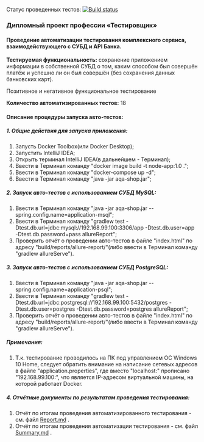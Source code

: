 Статус проведенных тестов:
[![Build status](https://ci.appveyor.com/api/projects/status/1hoaj1pqi7wyit1r?svg=true)](https://ci.appveyor.com/project/AleksandrZhuravel/aqa-diploma)








### Дипломный проект профессии «Тестировщик»
#### Проведение автоматизации тестирования комплексного сервиса, взаимодействующего с СУБД и API Банка.
**Тестируемая функциональность:** сохранение приложением информации в собственной СУБД о том, каким способом был совершён платёж и успешно ли он был совершён 
(без сохранения данных банковских карт).

Позитивное и негативное функциональное тестирование

**Количество автоматизированных тестов:** 18

#### Описание процедуры запуска авто-тестов:

##### 1. Общие действия для запуска приложения:

1) Запусть Docker Toolbox(или Docker Desktop);
2) Запустить IntelliJ IDEA;
3) Открыть терминал IntelliJ IDEA(в дальнейшем - Терминал);
4) Ввести в Терминал команду "docker image build -t node-app:1.0 .";
5) Ввести в Терминал команду "docker-compose up -d";
6) Ввести в Терминал команду "java -jar aqa-shop.jar";

##### 2. Запуск авто-тестов с использованием СУБД MySQL:

1) Ввести в Терминал команду "java -jar aqa-shop.jar --spring.config.name=application-msql";
2) Ввести в Терминал команду "gradlew test -Dtest.db.url=jdbc:mysql://192.168.99.100:3306/app -Dtest.db.user=app -Dtest.db.password=pass allureReport";
3) Проверить отчёт о проведении авто-тестов в файле "index.html" по адресу "build/reports/allure-report/"(либо ввести в Терминал команду "gradlew allureServe").

##### 3. Запуск авто-тестов с использованием СУБД PostgreSQL:

1) Ввести в Терминал команду "java -jar aqa-shop.jar --spring.config.name=application-psql";
2) Ввести в Терминал команду "gradlew test -Dtest.db.url=jdbc:postgresql://192.168.99.100:5432/postgres -Dtest.db.user=postgres -Dtest.db.password=postgres allureReport";
4) Проверить отчёт о проведении авто-тестов в файле "index.html" по адресу "build/reports/allure-report/"(либо ввести в Терминал команду "gradlew allureServe").

##### Примечания:
1) Т.к. тестирование проводилось на ПК под управлением ОС Windows 10 Home, следует обратить внимание на написание сетевых адресов в файле "application.properties", где вместо 
"localhost:" прописано "192.168.99.100:", что является IP-адресом виртуальной машины, на которой работает Docker.

##### 4. Отчётные документы по результатам проведения тестирования:

1) Отчёт по итогам проведения автоматизированного тестирования - см. файл [Report.md](https://github.com/AleksandrZhuravel/aqa_diploma/blob/master/Report.md) .
2) Отчёт по итогам проведения автоматизации тестирования - см. файл [Summary.md](https://github.com/AleksandrZhuravel/aqa_diploma/blob/master/Summary.md) .